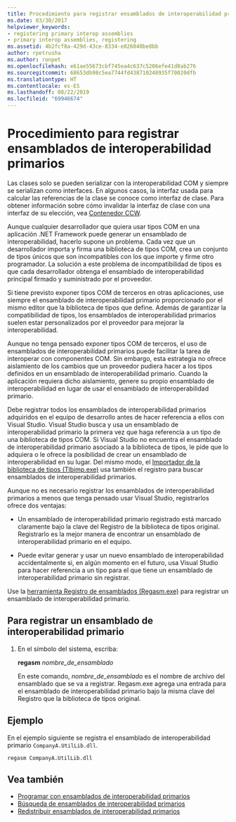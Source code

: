 ```yaml
---
title: Procedimiento para registrar ensamblados de interoperabilidad primarios
ms.date: 03/30/2017
helpviewer_keywords:
- registering primary interop assemblies
- primary interop assemblies, registering
ms.assetid: 4b2fcf8a-429d-43ce-8334-e026040be8bb
author: rpetrusha
ms.author: ronpet
ms.openlocfilehash: e61ae55673cbf745ea4c637c5206efe41d8ab276
ms.sourcegitcommit: 68653db98c5ea7744fd438710248935f70020dfb
ms.translationtype: HT
ms.contentlocale: es-ES
ms.lasthandoff: 08/22/2019
ms.locfileid: "69946674"
---
```

# <a name="how-to-register-primary-interop-assemblies"></a>Procedimiento para registrar ensamblados de interoperabilidad primarios

Las clases solo se pueden serializar con la interoperabilidad COM y siempre se serializan como interfaces. En algunos casos, la interfaz usada para calcular las referencias de la clase se conoce como interfaz de clase. Para obtener información sobre cómo invalidar la interfaz de clase con una interfaz de su elección, vea [Contenedor CCW](../../standard/native-interop/com-callable-wrapper.md).

 Aunque cualquier desarrollador que quiera usar tipos COM en una aplicación .NET Framework puede generar un ensamblado de interoperabilidad, hacerlo supone un problema. Cada vez que un desarrollador importa y firma una biblioteca de tipos COM, crea un conjunto de tipos únicos que son incompatibles con los que importe y firme otro programador. La solución a este problema de incompatibilidad de tipos es que cada desarrollador obtenga el ensamblado de interoperabilidad principal firmado y suministrado por el proveedor.

 Si tiene previsto exponer tipos COM de terceros en otras aplicaciones, use siempre el ensamblado de interoperabilidad primario proporcionado por el mismo editor que la biblioteca de tipos que define. Además de garantizar la compatibilidad de tipos, los ensamblados de interoperabilidad primarios suelen estar personalizados por el proveedor para mejorar la interoperabilidad.

 Aunque no tenga pensado exponer tipos COM de terceros, el uso de ensamblados de interoperabilidad primarios puede facilitar la tarea de interoperar con componentes COM. Sin embargo, esta estrategia no ofrece aislamiento de los cambios que un proveedor pudiera hacer a los tipos definidos en un ensamblado de interoperabilidad primario. Cuando la aplicación requiera dicho aislamiento, genere su propio ensamblado de interoperabilidad en lugar de usar el ensamblado de interoperabilidad primario.

 Debe registrar todos los ensamblados de interoperabilidad primarios adquiridos en el equipo de desarrollo antes de hacer referencia a ellos con Visual Studio. Visual Studio busca y usa un ensamblado de interoperabilidad primario la primera vez que haga referencia a un tipo de una biblioteca de tipos COM. Si Visual Studio no encuentra el ensamblado de interoperabilidad primario asociado a la biblioteca de tipos, le pide que lo adquiera o le ofrece la posibilidad de crear un ensamblado de interoperabilidad en su lugar. Del mismo modo, el [Importador de la biblioteca de tipos (Tlbimp.exe)](../../../docs/framework/tools/tlbimp-exe-type-library-importer.md) usa también el registro para buscar ensamblados de interoperabilidad primarios.

 Aunque no es necesario registrar los ensamblados de interoperabilidad primarios a menos que tenga pensado usar Visual Studio, registrarlos ofrece dos ventajas:

- Un ensamblado de interoperabilidad primario registrado está marcado claramente bajo la clave del Registro de la biblioteca de tipos original. Registrarlo es la mejor manera de encontrar un ensamblado de interoperabilidad primario en el equipo.

- Puede evitar generar y usar un nuevo ensamblado de interoperabilidad accidentalmente si, en algún momento en el futuro, usa Visual Studio para hacer referencia a un tipo para el que tiene un ensamblado de interoperabilidad primario sin registrar.

Use la [herramienta Registro de ensamblados (Regasm.exe)](../../../docs/framework/tools/regasm-exe-assembly-registration-tool.md) para registrar un ensamblado de interoperabilidad primario.

## <a name="to-register-a-primary-interop-assembly"></a>Para registrar un ensamblado de interoperabilidad primario

1. En el símbolo del sistema, escriba:

     **regasm** *nombre_de_ensamblado*

     En este comando, *nombre_de_ensamblado* es el nombre de archivo del ensamblado que se va a registrar. Regasm.exe agrega una entrada para el ensamblado de interoperabilidad primario bajo la misma clave del Registro que la biblioteca de tipos original.

## <a name="example"></a>Ejemplo
 En el ejemplo siguiente se registra el ensamblado de interoperabilidad primario `CompanyA.UtilLib.dll`.

```console
regasm CompanyA.UtilLib.dll
```

## <a name="see-also"></a>Vea también

- [Programar con ensamblados de interoperabilidad primarios](https://docs.microsoft.com/previous-versions/dotnet/netframework-4.0/baxfadst(v=vs.100))
- [Búsqueda de ensamblados de interoperabilidad primarios](https://docs.microsoft.com/previous-versions/dotnet/netframework-4.0/y06sxw56(v=vs.100))
- [Redistribuir ensamblados de interoperabilidad primarios](https://docs.microsoft.com/previous-versions/dotnet/netframework-4.0/w0dt2w20(v=vs.100))
